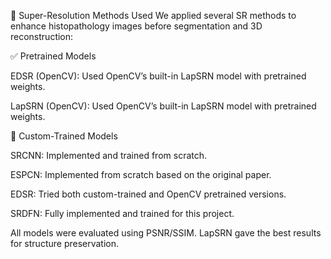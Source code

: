 🧪 Super-Resolution Methods Used
We applied several SR methods to enhance histopathology images before segmentation and 3D reconstruction:

✅ Pretrained Models

EDSR (OpenCV): Used OpenCV’s built-in LapSRN model with pretrained weights.


LapSRN (OpenCV): Used OpenCV’s built-in LapSRN model with pretrained weights.

🔧 Custom-Trained Models

SRCNN: Implemented and trained from scratch.

ESPCN: Implemented from scratch based on the original paper.

EDSR: Tried both custom-trained and OpenCV pretrained versions.

SRDFN: Fully implemented and trained for this project.

All models were evaluated using PSNR/SSIM. LapSRN gave the best results for structure preservation.
